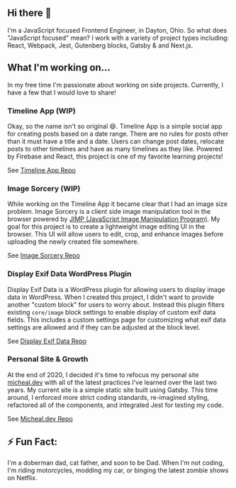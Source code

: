 ## Hi there 👋

I'm a JavaScript focused Frontend Engineer, in Dayton, Ohio. So what does "JavaScript focused" mean? I work with a variety of project types including: React, Webpack, Jest, Gutenberg blocks, Gatsby & and Next.js.

## What I'm working on...

In my free time I'm passionate about working on side projects. Currently, I have a few that I would love to share!

### Timeline App (WIP)

Okay, so the name isn't so original 😄. Timeline App is a simple social app for creating posts based on a date range. There are no rules for posts other than it must have a title and a date. Users can change post dates, relocate posts to other timelines and have as many timelines as they like. Powered by Firebase and React, this project is one of my favorite learning projects!

See [Timeline App Repo](https://github.com/michealengland/timeline-app)

### Image Sorcery (WIP)

While working on the Timeline App it became clear that I had an image size problem. Image Sorcery is a client side image manipulation tool in the browser powered by [JIMP (JavaScript Image Manipulation Program)](https://www.npmjs.com/package/jimp). My goal for this project is to create a lightweight image editing UI in the browser. This UI will allow users to edit, crop, and enhance images before uploading the newly created file somewhere.

See [Image Sorcery Repo](https://github.com/michealengland/image-sorcery)

### Display Exif Data WordPress Plugin

Display Exif Data is a WordPress plugin for allowing users to display image data in WordPress. When I created this project, I didn't want to provide another "custom block" for users to worry about. Instead this plugin filters existing `core/image` block settings to enable display of custom exif data fields. This includes a custom settings page for customizing what exif data settings are allowed and if they can be adjusted at the block level.

See [Display Exif Data Repo](https://github.com/michealengland/display-exif-data)

### Personal Site & Growth

At the end of 2020, I decided it's time to refocus my personal site [micheal.dev](https://micheal.dev) with all of the latest practices I've learned over the last two years. My current site is a simple static site built using Gatsby. This time around, I enforced more strict coding standards, re-imagined styling, refactored all of the components, and integrated Jest for testing my code.

See [Micheal.dev Repo](https://github.com/michealengland/micheal-dev)

## ⚡ Fun Fact:

I'm a doberman dad, cat father, and soon to be Dad. When I'm not coding, I'm riding motorcycles, modding my car, or binging the latest zombie shows on Netflix.

